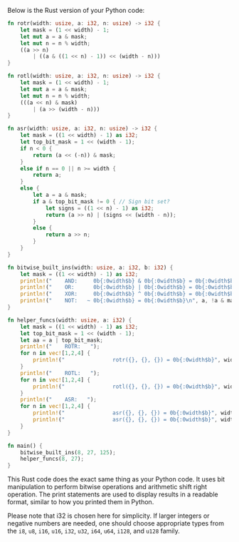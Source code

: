 Below is the Rust version of your Python code:

```rust
fn rotr(width: usize, a: i32, n: usize) -> i32 {
    let mask = (1 << width) - 1;
    let mut a = a & mask;
    let mut n = n % width;
    ((a >> n)
        | ((a & ((1 << n) - 1)) << (width - n)))
}

fn rotl(width: usize, a: i32, n: usize) -> i32 {
    let mask = (1 << width) - 1;
    let mut a = a & mask;
    let mut n = n % width;
    (((a << n) & mask)
        | (a >> (width - n)))
}

fn asr(width: usize, a: i32, n: usize) -> i32 {
    let mask = ((1 << width) - 1) as i32;
    let top_bit_mask = 1 << (width - 1);
    if n < 0 {
        return (a << (-n)) & mask;
    }
    else if n == 0 || n >= width {
        return a;
    }
    else {
        let a = a & mask;
        if a & top_bit_mask != 0 { // Sign bit set?
            let signs = ((1 << n) - 1) as i32;
            return (a >> n) | (signs << (width - n));
        } 
        else {
            return a >> n;
        }
    }
}

fn bitwise_built_ins(width: usize, a: i32, b: i32) {
    let mask = ((1 << width) - 1) as i32;
    println!("    AND:     0b{:0width$b} & 0b{:0width$b} = 0b{:0width$b}\n", a, b, (a & b), width);
    println!("    OR:      0b{:0width$b} | 0b{:0width$b} = 0b{:0width$b}\n", a, b, (a | b), width);
    println!("    XOR:     0b{:0width$b} ^ 0b{:0width$b} = 0b{:0width$b}\n", a, b, (a ^ b), width);
    println!("    NOT:   ~ 0b{:0width$b} = 0b{:0width$b}\n", a, !a & mask, width);
}

fn helper_funcs(width: usize, a: i32) {
    let mask = ((1 << width) - 1) as i32;
    let top_bit_mask = 1 << (width - 1);
    let aa = a | top_bit_mask; 
    println!("    ROTR:   ");
    for n in vec![1,2,4] {
        println!("               rotr({}, {}, {}) = 0b{:0width$b}", width, a, n, rotr(width, a, n), width);
    }
    println!("    ROTL:   ");
    for n in vec![1,2,4] {
        println!("               rotl({}, {}, {}) = 0b{:0width$b}", width, a, n, rotl(width, a, n), width);
    }
    println!("    ASR:   ");
    for n in vec![1,2,4] {
        println!("               asr({}, {}, {}) = 0b{:0width$b}", width, a, n, asr(width, a, n), width);
        println!("               asr({}, {}, {}) = 0b{:0width$b}", width, aa, n, asr(width, aa, n), width);
    }
}

fn main() {
    bitwise_built_ins(8, 27, 125);
    helper_funcs(8, 27);
}
```

This Rust code does the exact same thing as your Python code. It uses bit manipulation to perform bitwise operations and arithmetic shift right operation. The print statements are used to display results in a readable format, similar to how you printed them in Python.

Please note that i32 is chosen here for simplicity. If larger integers or negative numbers are needed, one should choose appropriate types from the `i8`, `u8`, `i16`, `u16`, `i32`, `u32`, `i64`, `u64`, `i128`, and `u128` family.
